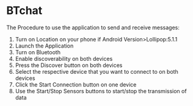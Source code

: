 # BTchat
The Procedure to use the application to send and receive messages:

1. Turn on Location on your phone if Android Version>Lollipop:5.1.1
2. Launch the Application
3. Turn on Bluetooth
4. Enable discoverability on both devices
5. Press the Discover button on both devices
6. Select the respective device that you want to connect to on both devices
7. Click  the Start Connection button on one device
8. Use the Start/Stop Sensors buttons to start/stop the transmission of data

